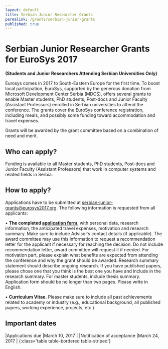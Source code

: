 ```yaml
---
layout: default
title: Serbian Junior Researcher Grants
permalink: /grants/serbian-junior-grants
published: true
---
```

# Serbian Junior Researcher Grants for EuroSys 2017
**(Students and Junior Researchers Attending Serbian Universities Only)**

Eurosys comes in 2017 to South-Eastern Europe for the first time. To boost local participation, EuroSys, supported by the generous donation from Microsoft Development Center Serbia (MDCS), offers several grants to enable Master students, PhD students, Post-docs and Junior Faculty (Assistant Professors) enrolled in Serbian universities to attend the conference. The grants cover the EuroSys conference registration, including meals, and possibly some funding toward accommodation and travel expenses.

Grants will be awarded by the grant committee based on a combination of need and merit. 

## Who can apply?

Funding is available to all Master students, PhD students, Post-docs and Junior Faculty (Assistant Professors) that work in computer systems and related fields in Serbia.

## How to apply?

Applications have to be submitted at [serbian-junior-grants@eurosys2017.org](mailto:serbian-junior-grants@eurosys2017.org). The following information is requested from all applicants:

•	**The completed [application form](/assets/data/SJRGApplicationForm.docx)**, with personal data, research information, the anticipated travel expenses, motivation and research summary. Make sure to include Advisor’s contact details (if applicable). The award committee may use this information to request a recommendation letter for the applicant if necessary for reaching the decision. Do not include recommendation letter, award committee will request it if needed. For motivation part, please explain what benefits are expected from attending the conference and why the grant should be awarded. Research summary statement should describe ongoing research. If you have published papers, please chose one that you think is the best one you have and include in the research summary. For master students, include thesis summary. Application form should be no longer than two pages. Please write in English.

•	**Curriculum Vitae.** Please make sure to include all past achievements related to academy or industry (e.g., educational background, all published papers, working experience, projects, etc.).


## Important dates


|Applications due				|March 10, 2017	|
|Notification of acceptance			|March 24, 2017	|
{:class='table table-bordered table-striped'}

